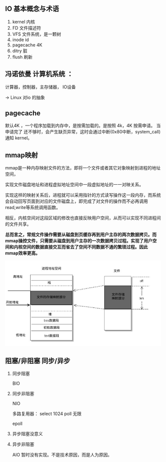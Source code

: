 ## IO 基本概念与术语

1. kernel 内核
1. FD 文件描述符
1. VFS 文件系统，是一颗树
1. inode id 
1. pagecache 4K
1. ditry 脏
1. flush 刷新

## 冯诺依曼 计算机系统 ：
计算器，控制器，主存储器， IO设备

-> Linux 对io 的抽象

## pagecache 
默认4K ，一个程序加载到内存中，是按需加载的。是按照 4k，4K 按需申请。
    当申请完了 还不够时，会产生缺页异常，这时会通过中断(0x80中断，system_call) 通知 kernel。

    
## mmap映射

mmap是一种内存映射文件的方法，即将一个文件或者其它对象映射到进程的地址空间，

实现文件磁盘地址和进程虚拟地址空间中一段虚拟地址的一一对映关系。

实现这样的映射关系后，进程就可以采用指针的方式读写操作这一段内存，而系统会自动回写页面到对应的文件磁盘上，即完成了对文件的操作而不必再调用read,write等系统调用函数。

相反，内核空间对这段区域的修改也直接反映用户空间，从而可以实现不同进程间的文件共享。

**总而言之，常规文件操作需要从磁盘到页缓存再到用户主存的两次数据拷贝。而mmap操控文件，只需要从磁盘到用户主存的一次数据拷贝过程。实现了用户空间和内核空间的数据直接交互而省去了空间不同数据不通的繁琐过程。因此mmap效率更高。**

 ![如下图](./img/mmap.png)

## 阻塞/非阻塞 同步/异步

1. 同步阻塞
    
    BIO 

1. 同步非阻塞
    
    NIO

    多路复用器：
        select  1024
        poll    无限

     epoll   



1. 异步阻塞没意义

1. 异步非阻塞

    AIO 暂时没有实现。不是技术原因，而是人为原因。


 